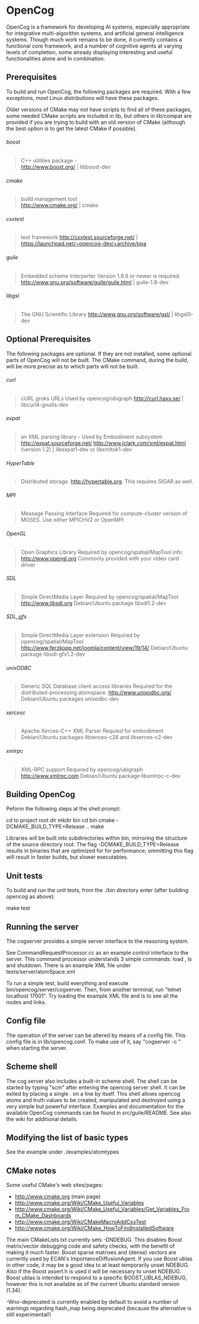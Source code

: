 
OpenCog
=======

OpenCog is a framework for developing AI systems, especially appropriate
for integrative multi-algorithm systems, and artificial general intelligence
systems.  Though much work remains to be done,
it currently contains a functional core framework, and a number of
cognitive agents at varying levels of completion, some already displaying
interesting and useful functionalities alone and in combination.

Prerequisites
-------------
To build and run OpenCog, the following packages are required. With a
few exceptions, most Linux distributions will have these packages.

Older versions of CMake may not have scripts to find all of these packages,
some needed CMake scripts are included in lib, but others in lib/compat are
provided if you are trying to build with an old version of CMake (although the
best option is to get the latest CMake if possible).

###### boost  
> C++ utilities package -  
> http://www.boost.org/ | libboost-dev 

###### cmake  
> build management tool  
> http://www.cmake.org/ | cmake

###### cxxtest     
> test framework
> http://cxxtest.sourceforge.net/ | https://launchpad.net/~opencog-dev/+archive/ppa

###### guile       
> Embedded scheme interperter
> Version 1.8.6 or newer is required.
> http://www.gnu.org/software/guile/guile.html | guile-1.8-dev

###### libgsl      
> The GNU Scientific Library
> http://www.gnu.org/software/gsl/ | libgsl0-dev

Optional Prerequisites
----------------------
The following packages are optional. If they are not installed, some
optional parts of OpenCog will not be built.  The CMake command, during
the build, will be more precise as to which parts will not be built.

###### curl        
> cURL groks URLs
> Used by opencog/ubigraph
> http://curl.haxx.se/ | libcurl4-gnutls-dev

###### expat       
> an XML parsing library - 
> Used by Embodiment subsystem
> http://expat.sourceforge.net/
> http://www.jclark.com/xml/expat.html (version 1.2) | libexpat1-dev or libxmltok1-dev 

###### HyperTable  
> Distributed storage.
> http://hypertable.org.
> This requires SIGAR as well. 

###### MPI         
> Message Passing Interface
> Required for compute-cluster version of MOSES.
> Use either MPICHV2 or OpenMPI

###### OpenGL      
> Open Graphics Library
> Required by opencog/spatial/MapTool
> info: http://www.opengl.org
> Commonly provided with your video card driver

###### SDL         
> Simple DirectMedia Layer
> Required by opencog/spatial/MapTool
> http://www.libsdl.org
> Debian/Ubuntu package libsdl1.2-dev

###### SDL_gfx     
> Simple DirectMedia Layer extension
> Required by opencog/spatial/MapTool
> http://www.ferzkopp.net/joomla/content/view/19/14/
> Debian/Ubuntu package libsdl-gfx1.2-dev

###### unixODBC    
> Generic SQL Database client access libraries
> Required for the distributed-processing atomspace.
> http://www.unixodbc.org/
> Debian/Ubuntu packages unixodbc-dev

###### xercesc     
> Apache Xerces-C++ XML Parser
> Requied for embodiment
> Debian/Ubuntu packages libxerces-c28 and libxerces-c2-dev
 
###### xmlrpc      
> XML-RPC support
> Required by opencog/ubigraph
> http://www.xmlrpc.com
> Debian/Ubuntu package libxmlrpc-c-dev


Building OpenCog
----------------
Peform the following steps at the shell prompt:

   cd to project root dir
   mkdir bin
   cd bin
   cmake -DCMAKE_BUILD_TYPE=Release ..
   make

Libraries will be built into subdirectories within bin, mirroring the
structure of the source directory root. The flag -DCMAKE_BUILD_TYPE=Release
results in binaries that are optimized for for performance; ommitting 
this flag will result in faster builds, but slower executables.


Unit tests
----------
To build and run the unit tests, from the ./bin directory enter (after
building opencog as above): 

   make test


Running the server
------------------
The cogserver provides a simple server interface to the reasoning
system.

See CommandRequestProcessor.cc as an example control interface to
the server.  This command processor understands 3 simple commands:
load <xml file name>, ls and shutdown. There is an example XML file
under tests/server/atomSpace.xml

To run a simple test, build everything and execute
bin/opencog/server/cogserver. Then, from another terminal, run
"telnet localhost 17001". Try loading the example XML file and ls
to see all the nodes and links.


Config file
-----------
The operation of the server can be altered by means of a config file.
This config file is in lib/opencog.conf. To make use of it, say 
"cogserver -c <config-filename>" when starting the server.


Scheme shell
------------
The cog server also includes a built-in scheme shell. The shell can be
started by typing "scm" after entering the opencog server shell. It can
be exited by placing a single . on a line by itself.  This shell allows
opencog atoms and truth values to be created, manipulated and destroyed
using a very simple but powerful interface.  Examples and documentation
for the available OpenCog commands can be found in src/guile/README.
See also the wiki for additional details.


Modifying the list of basic types
---------------------------------
See the example under ./examples/atomtypes
 

CMake notes
-----------
Some useful CMake's web sites/pages: 

 - http://www.cmake.org (main page) 
 - http://www.cmake.org/Wiki/CMake_Useful_Variables 
 - http://www.cmake.org/Wiki/CMake_Useful_Variables/Get_Variables_From_CMake_Dashboards
 - http://www.cmake.org/Wiki/CMakeMacroAddCxxTest
 - http://www.cmake.org/Wiki/CMake_HowToFindInstalledSoftware


The main CMakeLists.txt currently sets -DNDEBUG. This disables Boost
matrix/vector debugging code and safety checks, with the benefit of
making it much faster. Boost sparse matrixes and (dense) vectors are
currently used by ECAN's ImportanceDiffusionAgent. If you use Boost
ublas in other code, it may be a good idea to at least temporarily
unset NDEBUG. Also if the Boost assert.h is used it will be necessary
to unset NDEBUG. Boost ublas is intended to respond to a specific 
BOOST_UBLAS_NDEBUG, however this is not available as of the current
Ubuntu standard version (1.34).

-Wno-deprecated is currently enabled by default to avoid a number of
warnings regarding hash_map being deprecated (because the alternative
is still experimental!)


